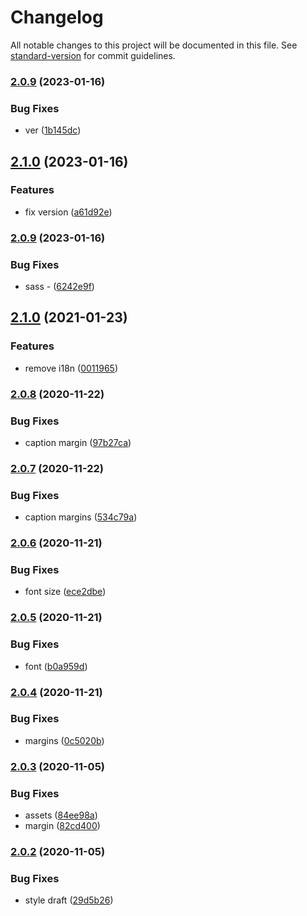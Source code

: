 # Changelog

All notable changes to this project will be documented in this file. See [standard-version](https://github.com/conventional-changelog/standard-version) for commit guidelines.

### [2.0.9](https://github.com/freedomsex/modal-dialogs/compare/2.1.0...2.0.9) (2023-01-16)


### Bug Fixes

* ver ([1b145dc](https://github.com/freedomsex/modal-dialogs/commit/1b145dcff458dd78fa407fe5d61051d6e07c0e97))

## [2.1.0](https://github.com/freedomsex/modal-dialogs/compare/2.0.9...2.1.0) (2023-01-16)


### Features

* fix version ([a61d92e](https://github.com/freedomsex/modal-dialogs/commit/a61d92ec5d33ab782914094d901780ec02612a9c))

### [2.0.9](https://github.com/freedomsex/modal-dialogs/compare/v2.1.0...v2.0.9) (2023-01-16)


### Bug Fixes

* sass - ([6242e9f](https://github.com/freedomsex/modal-dialogs/commit/6242e9f3e0ed45f683a999cab05ff8514c37b149))

## [2.1.0](https://github.com/freedomsex/modal-dialogs/compare/v2.0.8...v2.1.0) (2021-01-23)


### Features

* remove i18n ([0011965](https://github.com/freedomsex/modal-dialogs/commit/0011965a686e6c3c3728bc1b71ae1865ff4e1d89))

### [2.0.8](https://github.com/freedomsex/modal-dialogs/compare/v2.0.7...v2.0.8) (2020-11-22)


### Bug Fixes

* caption margin ([97b27ca](https://github.com/freedomsex/modal-dialogs/commit/97b27ca233ab041dfa2571a89e0386bf24c55132))

### [2.0.7](https://github.com/freedomsex/modal-dialogs/compare/v2.0.6...v2.0.7) (2020-11-22)


### Bug Fixes

* caption margins ([534c79a](https://github.com/freedomsex/modal-dialogs/commit/534c79afb152b73173fae36a2342d056a1408425))

### [2.0.6](https://github.com/freedomsex/modal-dialogs/compare/v2.0.5...v2.0.6) (2020-11-21)


### Bug Fixes

* font size ([ece2dbe](https://github.com/freedomsex/modal-dialogs/commit/ece2dbe21ccce47dd5ef3ac296294b3d89998619))

### [2.0.5](https://github.com/freedomsex/modal-dialogs/compare/v2.0.4...v2.0.5) (2020-11-21)


### Bug Fixes

* font ([b0a959d](https://github.com/freedomsex/modal-dialogs/commit/b0a959d9739000afbfa5429ae5a0c095327d9fb8))

### [2.0.4](https://github.com/freedomsex/modal-dialogs/compare/v2.0.3...v2.0.4) (2020-11-21)


### Bug Fixes

* margins ([0c5020b](https://github.com/freedomsex/modal-dialogs/commit/0c5020b464ee87700d9118f212962ca9df8bf466))

### [2.0.3](https://github.com/freedomsex/modal-dialogs/compare/v2.0.2...v2.0.3) (2020-11-05)


### Bug Fixes

* assets ([84ee98a](https://github.com/freedomsex/modal-dialogs/commit/84ee98a3eb9a3cdea374abb381543642439b2d3e))
* margin ([82cd400](https://github.com/freedomsex/modal-dialogs/commit/82cd400b222f2f69e5d6eb3670a7d5bf89bec991))

### [2.0.2](https://github.com/freedomsex/modal-dialogs/compare/v2.0.0...v2.0.2) (2020-11-05)


### Bug Fixes

* style draft ([29d5b26](https://github.com/freedomsex/modal-dialogs/commit/29d5b26d723dc42ad54e08946b4ab4083e394c15))
